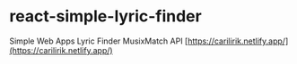 # react-simple-lyric-finder
Simple Web Apps Lyric Finder MusixMatch API
[https://carilirik.netlify.app/](https://carilirik.netlify.app/)